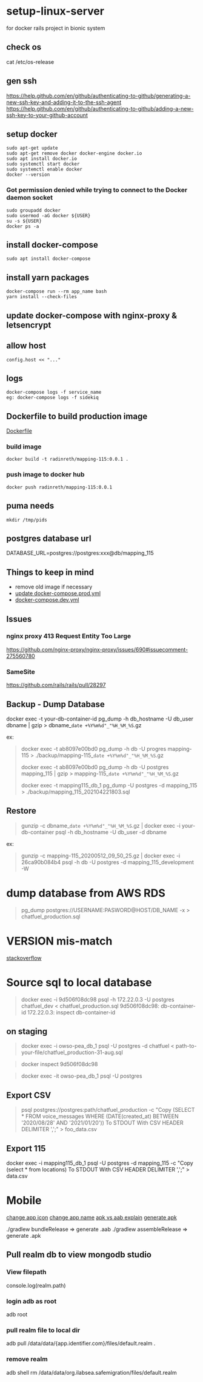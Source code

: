 # setup-linux-server
for docker rails project in bionic system


## check os
cat /etc/os-release


## gen ssh
https://help.github.com/en/github/authenticating-to-github/generating-a-new-ssh-key-and-adding-it-to-the-ssh-agent
https://help.github.com/en/github/authenticating-to-github/adding-a-new-ssh-key-to-your-github-account

## setup docker
```
sudo apt-get update
sudo apt-get remove docker docker-engine docker.io
sudo apt install docker.io
sudo systemctl start docker
sudo systemctl enable docker
docker --version
```

### Got permission denied while trying to connect to the Docker daemon socket
```
sudo groupadd docker
sudo usermod -aG docker ${USER}
su -s ${USER}
docker ps -a
```
## install docker-compose
```
sudo apt install docker-compose
```

## install yarn packages
```
docker-compose run --rm app_name bash
yarn install --check-files
```

## update docker-compose with nginx-proxy & letsencrypt
## allow host
```
config.host << "..."
```

## logs
```
docker-compose logs -f service_name
eg: docker-compose logs -f sidekiq
```

## Dockerfile to build production image
[Dockerfile](https://github.com/radinreth/setup-linux-server/blob/master/Dockerfile)

### build image
```
docker build -t radinreth/mapping-115:0.0.1 .
```
### push image to docker hub
```
docker push radinreth/mapping-115:0.0.1
```

## puma needs
```
mkdir /tmp/pids
```

## postgres database url
DATABASE_URL=postgres://postgres:xxx@db/mapping_115

## Things to keep in mind

- remove old image if necessary
- [update docker-compose.prod.yml](https://github.com/radinreth/setup-linux-server/blob/master/docker-compose.prod.yml)
- [docker-compose.dev.yml](https://github.com/radinreth/setup-linux-server/blob/master/docker-compose.dev.yml)


## Issues
### nginx proxy 413 Request Entity Too Large
https://github.com/nginx-proxy/nginx-proxy/issues/690#issuecomment-275560780

### SameSite
https://github.com/rails/rails/pull/28297

## Backup - Dump Database
docker exec -t your-db-container-id pg_dump -h db_hostname -U db_user dbname | gzip > dbname_`date +%Y%m%d"_"%H_%M_%S`.gz

ex:

> docker exec -t ab8097e00bd0 pg_dump -h db -U progres mapping-115 > ./backup/mapping-115_`date +%Y%m%d"_"%H_%M_%S`.gz
> 
> docker exec -t ab8097e00bd0 pg_dump -h db -U postgres mapping_115 | gzip > mapping-115_`date +%Y%m%d"_"%H_%M_%S`.gz
> 
> docker exec -t mapping115_db_1 pg_dump -U postgres -d mapping_115 > ./backup/mapping_115_202104221803.sql

## Restore
> gunzip -c dbname_`date +%Y%m%d"_"%H_%M_%S`.gz | docker exec -i your-db-container psql -h db_hostname -U db_user -d dbname

ex:

> gunzip -c mapping-115_20200512_09_50_25.gz | docker exec -i 26ca90b084b4 psql -h db -U postgres -d mapping_115_development -W



 # dump database from AWS RDS
 
 > pg_dump postgres://USERNAME:PASWORD@HOST/DB_NAME -x > chatfuel_production.sql
 
 # VERSION mis-match
 
 [stackoverflow](https://stackoverflow.com/questions/12836312/postgresql-9-2-pg-dump-version-mismatch)
 
 # Source sql to local database
 
 > docker exec -i 9d506f08dc98 psql -h 172.22.0.3 -U postgres chatfuel_dev < chatfuel_production.sql
 9d506f08dc98: db-container-id
 172.22.0.3: inspect db-container-id
 
 ## on staging
 > docker exec -i owso-pea_db_1 psql -U postgres -d chatfuel < path-to-your-file/chatfuel_production-31-aug.sql
 
 > docker inspect 9d506f08dc98
 
 > docker exec -it owso-pea_db_1 psql -U postgres
 
 
 ## Export CSV
 > psql postgres://postgres:path/chatfuel_production -c "Copy (SELECT * FROM voice_messages WHERE (DATE(created_at) BETWEEN '2020/08/28' AND '2021/01/20')) To STDOUT With CSV HEADER DELIMITER ',';" > foo_data.csv

 ## Export 115
docker exec -i mapping115_db_1 psql -U postgres -d mapping_115 -c "Copy (select * from locations) To STDOUT With CSV HEADER DELIMITER ',';" > data.csv

# Mobile
[change app icon](https://medium.com/@ansonmathew/app-icon-in-react-native-ios-and-android-6165757e3fdb)
[change app name](https://stackoverflow.com/questions/34794679/change-app-name-in-react-native)
[apk vs aab explain](https://dev.to/srajesh636/how-we-reduced-our-production-apk-size-by-70-in-react-native-1lci)
[generate apk](https://dev.to/zilurrane/generate-release-mode-apk-for-react-native-project-to-publish-on-playstore-5f78)

./gradlew bundleRelease => generate .aab
./gradlew assembleRelease => generate .apk

## Pull realm db to view mongodb studio
### View filepath
console.log(realm.path)

### login adb as root
adb root

### pull realm file to local dir
adb pull /data/data/{app.identifier.com}/files/default.realm .

### remove realm
adb shell rm /data/data/org.ilabsea.safemigration/files/default.realm
